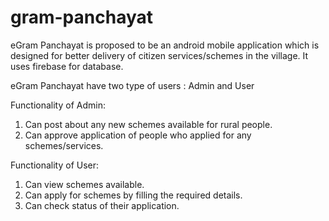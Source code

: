 # gram-panchayat

eGram Panchayat is proposed to be an android mobile application which is designed for better delivery of citizen services/schemes in the village.
It uses firebase for database.

eGram Panchayat have two type of users : Admin and User

Functionality of Admin:
1. Can post about any new schemes available for rural people.
2. Can approve application of people who applied for any schemes/services.

Functionality of User:
1. Can view schemes available.
2. Can apply for schemes by filling the required details.
3. Can check status of their application.
